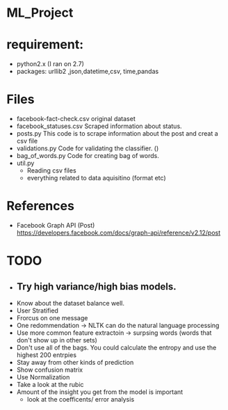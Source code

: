 # ML_Project

# requirement: 
- python2.x (I ran on 2.7)
- packages:  urllib2 ,json,datetime,csv, time,pandas

# Files
- facebook-fact-check.csv
  original dataset
- facebook_statuses.csv
  Scraped information about status.
- posts.py
  This code is to scrape information about the post and creat a csv file
- validations.py
  Code for validating the classifier. ()
- bag_of_words.py
  Code for creating bag of words. 
- util.py
  - Reading csv files
  - everything related to data aquisitino (format etc)

# References
- Facebook Graph API (Post)
  https://developers.facebook.com/docs/graph-api/reference/v2.12/post

# TODO
- Try high variance/high bias models.
    - 
- Know about the dataset balance well. 
- User Stratified 
- Frorcus on one message
- One redommendation -> NLTK can do the natural language processing
- Use more common feature extractoin -> surpsing words (words that don't show up in other sets)
- Don't use all of the bags. You could calculate the entropy and use the highest 200 entrpies
- Stay away from other kinds of prediction
- Show confusion matrix 
- Use Normalization 
- Take a look at the rubic
- Amount of the insight you get from the model is important
    - look at the coefficents/ error analysis